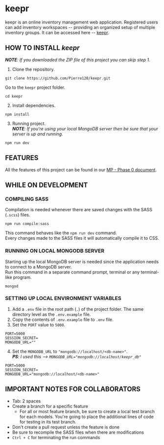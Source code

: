 # keepr
keepr is an online inventory management web application. Registered users can add inventory workspaces -- providing an organized setup of multiple inventory groups. It can be accessed here -- [keepr](https://keeprph.herokuapp.com/).


## HOW TO INSTALL *keepr*
*__NOTE__: If you downloaded the ZIP file of this project you can skip step 1.* 

1. Clone the repository.
```
git clone https://github.com/Pierre120/keepr.git
```
Go to the `keepr` project folder.
```
cd keepr
```

2. Install dependencies.
```
npm install
```

3. Running project.<br/>
*__NOTE__: If you're using your local MongoDB server then be sure that your server is up and running.*
```
npm run dev
```


## FEATURES
All the features of this project can be found in our 
[MP - Phase 0 document](https://docs.google.com/document/d/1RjlozwxHbKs-vMKJAeNAD51cs9LC3cwS/edit?usp=sharing&ouid=107324234949978838161&rtpof=true&sd=true).


## WHILE ON DEVELOPMENT
### COMPILING SASS
Compilation is needed whenever there are saved changes with the SASS (`.scss`) files.
```
npm run compile:sass
```
This command behaves like the `npm run dev` command.<br/>
Every changes made to the SASS files it will automatically compile it to CSS.

### RUNNING ON LOCAL MONGODB SERVER
Starting up the local MongoDB server is needed since the application needs to connect to a MongoDB server.<br/>
Run this command in a separate command prompt, terminal or any terminal-like program.
```
mongod
```

### SETTING UP LOCAL ENVIRONMENT VARIABLES
1. Add a `.env` file in the root path (`.`) of the project folder. The same directory level as the `.env.example` file.
2. Copy the contents of `.env.example` file to `.env` file.
3. Set the `PORT` value to `5000`.
```
PORT=5000
SESSION_SECRET=
MONGODB_URL=""
```
4. Set the `MONGODB_URL` to `"mongodb://localhost/<db-name>"`.<br/>
*__PS__: I used this --> `MONGODB_URL="mongodb://localhost/keepr_db"`*
```
PORT=5000
SESSION_SECRET=
MONGODB_URL="mongodb://localhost/<db-name>"
```


## IMPORTANT NOTES FOR COLLABORATORS
- Tab: 2 spaces
- Create a branch for a specific feature
  - For all or most feature branch, be sure to create a local test branch for each models. You're going to place the additional lines of code for testing in its test branch.
- Don't create a pull request unless the feature is done
- Be sure to recompile the SASS files when there are modifications
- `Ctrl + C` for terminating the run commands

